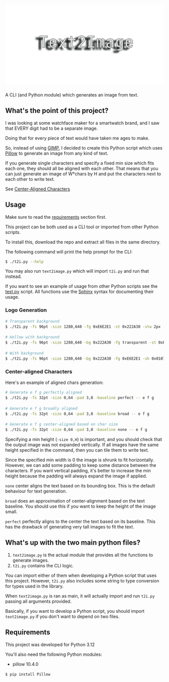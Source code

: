 # ![Text2Image](logo_transparent.png)

A CLI (and Python module) which generates an image from text.

## What's the point of this project?

I was looking at some watchface maker for a smartwatch brand,
and I saw that EVERY digit had to be a separate image.

Doing that for every piece of text would have taken me ages to make.

So, instead of using [GIMP](https://www.gimp.org), I decided to
create this Python script which uses [Pillow](https://github.com/python-pillow/Pillow)
to generate an image from any kind of text.

If you generate single characters and specify a fixed min size
which fits each one, they should all be aligned with each other.
That means that you can just generate an image of W*chars by H
and put the characters next to each other to write text.

See [Center-Aligned Characters](#center-aligned-characters)

## Usage

Make sure to read the [requirements](#requirements) section first.

This project can be both used as a CLI tool or imported from other Python scripts.

To install this, download the repo and extract all files in the same directory.

The following command will print the help prompt for the CLI:
```sh
$ ./t2i.py --help
```

You may also run `text2image.py` which will import `t2i.py` and run that instead.

If you want to see an example of usage from other Python scripts
see the [test.py](./test.py) script. All functions use the
[Sphinx](https://www.sphinx-doc.org/en/master/) syntax for
documenting their usage.

### Logo Generation

```sh
# Transparent background
$ ./t2i.py -fs 96pt -size 1280,640 -fg 0xE6E2E1 -st 0x222A30 -stw 2px -sh 0x010704 -sho=-30,15 -shb 10 -- Text2Image

# Hollow with background
$ ./t2i.py -fs 96pt -size 1280,640 -bg 0x222A30 -fg transparent -st 0xE6E2E1 -stw 2px -sh 0x010704 -sho=-30,15 -shb 20 -- Text2Image

# With background
$ ./t2i.py -fs 96pt -size 1280,640 -bg 0x222A30 -fg 0xE6E2E1 -sh 0x010704 -sho=-30,15 -shb 10 -- Text2Image
```

### Center-aligned Characters

Here's an example of aligned chars generation:
```sh
# Generate e f g perfectly aligned
$ ./t2i.py -fs 32pt -size 0,64 -pad 3,0 -baseline perfect -- e f g

# Generate e f g broadly aligned
$ ./t2i.py -fs 32pt -size 0,64 -pad 3,0 -baseline broad -- e f g

# Generate e f g center-aligned based on char size
$ ./t2i.py -fs 32pt -size 0,64 -pad 3,0 -baseline none -- e f g
```

Specifying a min height (`-size 0,H`) is important, and you should
check that the output image was not expanded vertically. If all
images have the same height specified in the command, then you can
tile them to write text.

Since the specified min width is 0 the image is shrunk to fit
horizontally. However, we can add some padding to keep some distance
between the characters. If you want vertical padding, it's better
to increase the min height because the padding will always
expand the image if applied.

`none` center aligns the text based on its bounding box. This is
the default behaviour for text generation.

`broad` does an approximation of center-alignment based on the text
baseline. You should use this if you want to keep the height of the
image small.

`perfect` perfectly aligns to the center the text based on its baseline.
This has the drawback of generating very tall images to fit the text.

## What's up with the two main python files?

1. `text2image.py` is the actual module that provides all the functions to generate images.
2. `t2i.py` contains the CLI logic.

You can import either of them when developing a Python script
that uses this project. However, `t2i.py` also includes some string
to type conversion for types used in the library.

When `text2image.py` is ran as main, it will actually import and run
`t2i.py` passing all arguments provided.

Basically, if you want to develop a Python script, you should import
`text2image.py` if you don't want to depend on two files.

## Requirements

This project was developed for Python 3.12

You'll also need the following Python modules:
- pillow 10.4.0

`$ pip install Pillow`
